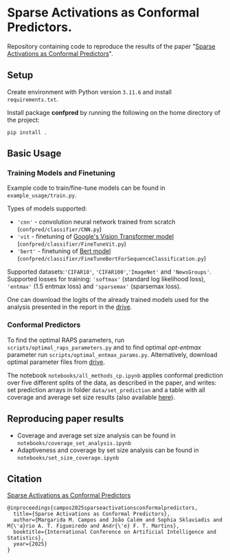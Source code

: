# Sparse Activations as Conformal Predictors.

Repository containing code to reproduce the results of the paper "[Sparse Activations as Conformal Predictors](https://arxiv.org/abs/2502.14773)".

## Setup 

Create environment with Python version `3.11.6` and install `requirements.txt`.

Install package **confpred** by running the following on the home directory of the project: 

`pip install .`

## Basic Usage

### Training Models and Finetuning

Example code to train/fine-tune models can be found in `example_usage/train.py`. 

Types of models supported:
 - `'cnn'` - convolution neural network trained from scratch (`confpred/classifier/CNN.py`)
 - `'vit` - finetuning of [Google's Vision Transformer model](https://huggingface.co/google/vit-base-patch16-224) (`confpred/classifier/FineTuneVit.py`)
 - `'bert'` - finetuning of [Bert model](https://huggingface.co/google-bert/bert-base-uncased) (`confpred/classifier/FineTuneBertForSequenceClassification.py`)

Supported datasets:`'CIFAR10'`, `'CIFAR100'`,`'ImageNet'` and `'NewsGroups'`. 
Supported losses for training: `'softmax'` (standard log likelihood loss), `'entmax'` (1.5 entmax loss) and `'sparsemax'` (sparsemax loss).

One can download the logits of the already trained models used for the analysis presented in the report in the [drive](https://drive.google.com/drive/folders/1L5RIPNEUwzYsH__EfVQct9-zeuTX0CuE?usp=drive_link).

### Conformal Predictors

To find the optimal RAPS parameters, run `scripts/optimal_raps_parameters.py` and to find optimal *opt-entmax* parameter run `scripts/optimal_entmax_params.py`. Alternatively, download optimal parameter files from [drive](https://drive.google.com/drive/folders/1aejfKdLl--kQo6nvLpqEJNWbs01S4d2G?usp=drive_link).

The notebook `notebooks/all_methods_cp.ipynb` applies conformal prediction over five different splits of the data, as described in the paper, and writes: set prediction arrays in folder `data/set_prediction` and a table with all coverage and average set size results (also available [here](https://drive.google.com/drive/folders/1aejfKdLl--kQo6nvLpqEJNWbs01S4d2G?usp=drive_link)).

## Reproducing paper results

 - Coverage and average set size analysis can be found in `notebooks/coverage_set_analysis.ipynb` 
 - Adaptiveness and coverage by set size analysis can be found in `notebooks/set_size_coverage.ipynb`

## Citation
[Sparse Activations as Conformal Predictors](https://arxiv.org/abs/2502.14773)
```
@inproceedings{campos2025sparseactivationsconformalpredictors,
  title={Sparse Activations as Conformal Predictors},
  author={Margarida M. Campos and João Calém and Sophia Sklaviadis and M{\'a}rio A. T. Figueiredo and Andr{\'e} F. T. Martins},
  booktitle={International Conference on Artificial Intelligence and Statistics},
  year={2025}
}
```
